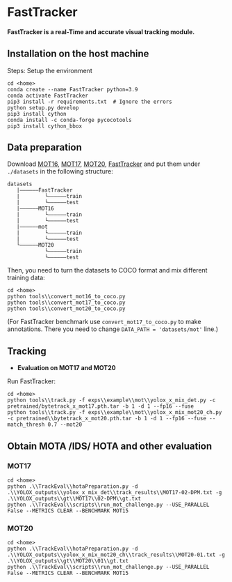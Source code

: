 # FastTracker

#### FastTracker is a real-Time and accurate visual tracking module.

## Installation on the host machine

Steps: Setup the environment
```shell
cd <home>
conda create --name FastTracker python=3.9
conda activate FastTracker
pip3 install -r requirements.txt  # Ignore the errors
python setup.py develop
pip3 install cython
conda install -c conda-forge pycocotools
pip3 install cython_bbox
```



## Data preparation

Download [MOT16](https://motchallenge.net/), [MOT17](https://motchallenge.net/), [MOT20](https://motchallenge.net/), [FastTracker](https://huggingface.co/datasets/Hamidreza-Hashemp/FastTracker-Benchmark) and put them under `./datasets` in the following structure:
```
datasets
   |——————FastTracker
   |        └——————train
   |        └——————test
   |——————MOT16
   |        └——————train
   |        └——————test
   |——————mot
   |        └——————train
   |        └——————test
   └——————MOT20
            └——————train
            └——————test

```

Then, you need to turn the datasets to COCO format and mix different training data:

```shell
cd <home>
python tools\\convert_mot16_to_coco.py
python tools\\convert_mot17_to_coco.py 
python tools\\convert_mot20_to_coco.py
```
(For FastTracker benchmark use `convert_mot17_to_coco.py` to make annotations. There you need to change
`DATA_PATH = 'datasets/mot'` line.)


## Tracking

* **Evaluation on MOT17 and MOT20**

Run FastTracker:

```shell
cd <home>
python tools\\track.py -f exps\\example\\mot\\yolox_x_mix_det.py -c pretrained/bytetrack_x_mot17.pth.tar -b 1 -d 1 --fp16 --fuse
python tools\\track.py -f exps\\example\\mot\\yolox_x_mix_mot20_ch.py -c pretrained\\bytetrack_x_mot20.pth.tar -b 1 -d 1 --fp16 --fuse --match_thresh 0.7 --mot20
```

## Obtain MOTA /IDS/ HOTA and other evaluation

### MOT17
```shell
cd <home>
python .\\TrackEval\\hotaPreparation.py -d .\\YOLOX_outputs\\yolox_x_mix_det\\track_results\\MOT17-02-DPM.txt -g .\\YOLOX_outputs\\gt\\MOT17\\02-DPM\\gt.txt
python .\\TrackEval\\scripts\\run_mot_challenge.py --USE_PARALLEL False --METRICS CLEAR --BENCHMARK MOT15
```

### MOT20
```shell
cd <home>
python .\\TrackEval\\hotaPreparation.py -d .\\YOLOX_outputs\\yolox_x_mix_mot20_ch\\track_results\\MOT20-01.txt -g .\\YOLOX_outputs\\gt\\MOT20\\01\\gt.txt
python .\\TrackEval\\scripts\\run_mot_challenge.py --USE_PARALLEL False --METRICS CLEAR --BENCHMARK MOT15
```

